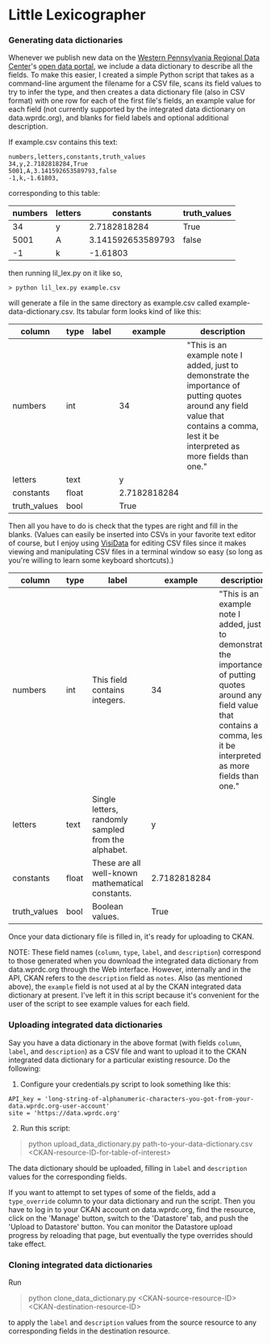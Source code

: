 # Little Lexicographer

### Generating data dictionaries
Whenever we publish new data on the [Western Pennsylvania Regional Data Center](https://www.wprdc.org)'s [open data portal](https://data.wprdc.org), we include a data dictionary to describe all the fields. To make this easier, I created a simple Python script that takes as a command-line argument the filename for a CSV file, scans its field values to try to infer the type, and then creates a data dictionary file (also in CSV format) with one row for each of the first file's fields, an example value for each field (not currently supported by the integrated data dictionary on data.wprdc.org), and blanks for field labels and optional additional description.

If example.csv contains this text:

```
numbers,letters,constants,truth_values
34,y,2.7182818284,True
5001,A,3.141592653589793,false
-1,k,-1.61803,
```

corresponding to this table:

numbers|letters|constants|truth_values
-------|-------|---------|------------
34|y|2.7182818284|True
5001|A|3.141592653589793|false
-1|k|-1.61803|

then running lil_lex.py on it like so,

```
> python lil_lex.py example.csv
```

will generate a file in the same directory as example.csv called example-data-dictionary.csv. Its tabular form looks kind of like this:

column|type|label|example|description
----------|----|-----------|-------|-----
numbers|int||34|"This is an example note I added, just to demonstrate the importance of putting quotes around any field value that contains a comma, lest it be interpreted as more fields than one."
letters|text||y|
constants|float||2.7182818284|
truth_values|bool||True|

Then all you have to do is check that the types are right and fill in the blanks. (Values can easily be inserted into CSVs in your favorite text editor of course, but I enjoy using [VisiData](https://github.com/saulpw/visidata) for editing CSV files since it makes viewing and manipulating CSV files in a terminal window so easy (so long as you're willing to learn some keyboard shortcuts).)

column|type|label|example|description
----------|----|-----------|-------|-----
numbers|int|This field contains integers.|34|"This is an example note I added, just to demonstrate the importance of putting quotes around any field value that contains a comma, lest it be interpreted as more fields than one."
letters|text|Single letters, randomly sampled from the alphabet.|y|
constants|float|These are all well-known mathematical constants.|2.7182818284|
truth_values|bool|Boolean values.|True|

Once your data dictionary file is filled in, it's ready for uploading to CKAN.

NOTE: These field names (`column`, `type`, `label`, and `description`) correspond to those generated when you download the integrated data dictionary from data.wprdc.org through the Web interface. However, internally and in the API, CKAN refers to the `description` field as `notes`. Also (as mentioned above), the `example` field is not used at al by the CKAN integrated data dictionary at present. I've left it in this script because it's convenient for the user of the script to see example values for each field.

### Uploading integrated data dictionaries

Say you have a data dictionary in the above format (with fields `column`, `label`, and `description`) as a CSV file and want to upload it to the CKAN integrated data dictionary for a particular existing resource. Do the following:

1) Configure your credentials.py script to look something like this:

```
API_key = 'long-string-of-alphanumeric-characters-you-got-from-your-data.wprdc.org-user-account'
site = 'https://data.wprdc.org'
```
2) Run this script:

> python upload_data_dictionary.py path-to-your-data-dictionary.csv \<CKAN-resource-ID-for-table-of-interest\>

The data dictionary should be uploaded, filling in `label` and `description` values for the corresponding fields.

If you want to attempt to set types of some of the fields, add a `type_override` column to your data dictionary and run the script.
Then you have to log in to your CKAN account on data.wprdc.org, find the resource, click on the 'Manage' button, switch to the 'Datastore' tab, and push the 'Upload to Datastore' button. You can monitor the Datastore upload progress by reloading that page, but eventually the type overrides should take effect.

### Cloning integrated data dictionaries

Run

> python clone_data_dictionary.py \<CKAN-source-resource-ID\> \<CKAN-destination-resource-ID\>

to apply the `label` and `description` values from the source resource to any corresponding fields in the destination resource.
